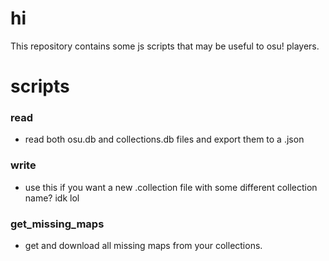 # hi

This repository contains some js scripts that may be useful to osu! players.

# scripts

### read
- read both osu.db and collections.db files and export them to a .json
### write
- use this if you want a new .collection file with some different collection name? idk lol
### get_missing_maps  
- get and download all missing maps from your collections.